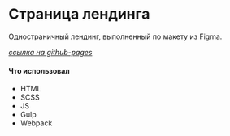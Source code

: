 # Страница лендинга

Одностраничный лендинг, выполненный по макету из Figma.

[_ссылка на github-pages_](https://bulakhovalexey.github.io/FoodMood__portfolio-/)

#### Что использовал

- HTML
- SCSS
- JS
- Gulp
- Webpack
